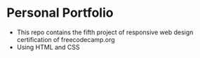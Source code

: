 # Personal Portfolio
- This repo contains the fifth project of responsive web design certification of freecodecamp.org
- Using HTML and CSS
